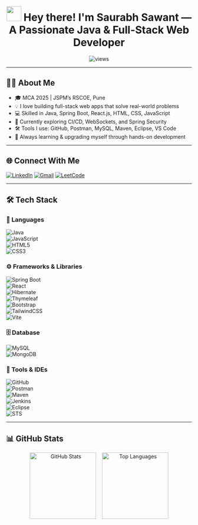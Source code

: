 <!-- Profile View Counter & Greeting -->

<h1 align="center">
  <img src="https://raw.githubusercontent.com/aemmadi/aemmadi/master/wave.gif" width="40px"> 
  Hey there! I'm <strong>Saurabh Sawant</strong> — A Passionate Java & Full-Stack Web Developer
</h1>

<p align="center">
  <img src="https://komarev.com/ghpvc/?username=SaurabhSawant404&label=Profile+Views&color=0e75b6&style=flat" alt="views" />
</p>

---

## 👨‍💻 About Me

- 🎓 MCA 2025 | JSPM’s RSCOE, Pune  
- 💡 I love building full-stack web apps that solve real-world problems  
- 💻 Skilled in Java, Spring Boot, React.js, HTML, CSS, JavaScript  
- 🧠 Currently exploring CI/CD, WebSockets, and Spring Security  
- 🛠 Tools I use: GitHub, Postman, MySQL, Maven, Eclipse, VS Code  
- 🚀 Always learning & upgrading myself through hands-on development

---

## 🌐 Connect With Me

[![LinkedIn](https://img.shields.io/badge/LinkedIn-0077B5?style=for-the-badge&logo=linkedin&logoColor=white)](https://www.linkedin.com/in/saurabh-sawant-877ab7279/)
[![Gmail](https://img.shields.io/badge/Gmail-D14836?style=for-the-badge&logo=gmail&logoColor=white)](mailto:saurabhsawant123321@gmail.com)
[![LeetCode](https://img.shields.io/badge/LeetCode-FFA116?style=for-the-badge&logo=leetcode&logoColor=black)](https://leetcode.com/u/saurabh_Sawant/)

---

## 🛠️ Tech Stack

### 🔷 Languages  
![Java](https://img.shields.io/badge/Java-ED8B00?style=for-the-badge&logo=openjdk&logoColor=white)  
![JavaScript](https://img.shields.io/badge/JavaScript-F7DF1E?style=for-the-badge&logo=javascript&logoColor=black)  
![HTML5](https://img.shields.io/badge/HTML5-E34F26?style=for-the-badge&logo=html5&logoColor=white)  
![CSS3](https://img.shields.io/badge/CSS3-1572B6?style=for-the-badge&logo=css3&logoColor=white)

### ⚙️ Frameworks & Libraries  
![Spring Boot](https://img.shields.io/badge/SpringBoot-6DB33F?style=for-the-badge&logo=springboot&logoColor=white)  
![React](https://img.shields.io/badge/React-20232a?style=for-the-badge&logo=react&logoColor=61DAFB)  
![Hibernate](https://img.shields.io/badge/Hibernate-59666C?style=for-the-badge&logo=hibernate&logoColor=white)  
![Thymeleaf](https://img.shields.io/badge/Thymeleaf-005C0F?style=for-the-badge&logo=thymeleaf&logoColor=white)  
![Bootstrap](https://img.shields.io/badge/Bootstrap-8811FA?style=for-the-badge&logo=bootstrap&logoColor=white)  
![TailwindCSS](https://img.shields.io/badge/TailwindCSS-38B2AC?style=for-the-badge&logo=tailwind-css&logoColor=white)  
![Vite](https://img.shields.io/badge/Vite-646CFF?style=for-the-badge&logo=vite&logoColor=white)

### 🗄️ Database  
![MySQL](https://img.shields.io/badge/MySQL-4479A1?style=for-the-badge&logo=mysql&logoColor=white)  
![MongoDB](https://img.shields.io/badge/MongoDB-47A248?style=for-the-badge&logo=mongodb&logoColor=white)

### 🔧 Tools & IDEs  
![GitHub](https://img.shields.io/badge/GitHub-121011?style=for-the-badge&logo=github&logoColor=white)  
![Postman](https://img.shields.io/badge/Postman-FF6C37?style=for-the-badge&logo=postman&logoColor=white)  
![Maven](https://img.shields.io/badge/Maven-C71A36?style=for-the-badge&logo=apache-maven&logoColor=white)  
![Jenkins](https://img.shields.io/badge/Jenkins-2C5263?style=for-the-badge&logo=jenkins&logoColor=white)  
![Eclipse](https://img.shields.io/badge/Eclipse-2C2255?style=for-the-badge&logo=eclipse&logoColor=white)  
![STS](https://img.shields.io/badge/STS-6DB33F?style=for-the-badge&logo=spring&logoColor=white)

---

## 📊 GitHub Stats

<p align="center">
  <img src="https://github-readme-stats.vercel.app/api?username=SaurabhSawant404&show_icons=true&count_private=true&include_all_commits=true&theme=github_dark" height="180px" alt="GitHub Stats"/>
  &nbsp;&nbsp;
  <img src="https://github-readme-stats.vercel.app/api/top-langs/?username=SaurabhSawant404&layout=compact&theme=github_dark" height="180px" alt="Top Languages"/>
</p>
